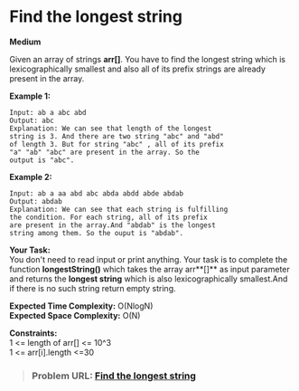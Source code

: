 # **Find the longest string**

**Medium**

Given an array of strings **arr\[\]**. You have to find the longest string which is lexicographically smallest and also all of its prefix strings are already present in the array.

**Example 1:**

```
Input: ab a abc abd
Output: abc
Explanation: We can see that length of the longest 
string is 3. And there are two string "abc" and "abd"
of length 3. But for string "abc" , all of its prefix
"a" "ab" "abc" are present in the array. So the
output is "abc".
```

**Example 2:**

```
Input: ab a aa abd abc abda abdd abde abdab
Output: abdab
Explanation: We can see that each string is fulfilling
the condition. For each string, all of its prefix 
are present in the array.And "abdab" is the longest
string among them. So the ouput is "abdab".
```

**Your Task:**   
You don't need to read input or print anything. Your task is to complete the function **longestString()** which takes the array arr**\[\]** as input parameter and returns the **longest string** which is also lexicographically smallest.And if there is no such string return empty string.

**Expected Time Complexity:** O(NlogN)  
**Expected Space Complexity:** O(N)

**Constraints:**  
1 &lt;= length of arr\[\] &lt;= 10^3  
1 &lt;= arr\[i\].length &lt;=30

> ### **Problem URL: [Find the longest string](https://practice.geeksforgeeks.org/problems/8d157f11af5416087251513cfc38ffc4d23be308/1)**